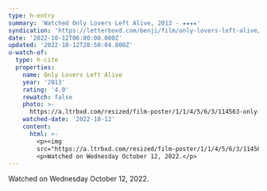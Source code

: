 ```yaml
---
type: h-entry
summary: 'Watched Only Lovers Left Alive, 2013 - ★★★★'
syndication: 'https://letterboxd.com/benji/film/only-lovers-left-alive/'
date: '2022-10-12T06:00:00.000Z'
updated: '2022-10-12T20:50:04.000Z'
u-watch-of:
  type: h-cite
  properties:
    name: Only Lovers Left Alive
    year: '2013'
    rating: '4.0'
    rewatch: false
    photo: >-
      https://a.ltrbxd.com/resized/film-poster/1/1/4/5/6/3/114563-only-lovers-left-alive-0-600-0-900-crop.jpg?v=d6151d5d18
    watched-date: '2022-10-12'
    content:
      html: >-
        <p><img
        src="https://a.ltrbxd.com/resized/film-poster/1/1/4/5/6/3/114563-only-lovers-left-alive-0-600-0-900-crop.jpg?v=d6151d5d18"/></p>
        <p>Watched on Wednesday October 12, 2022.</p>
---
```

Watched on Wednesday October 12, 2022.
